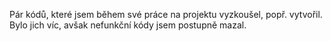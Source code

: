 Pár kódů, které jsem během své práce na projektu vyzkoušel, popř. vytvořil. Bylo jich víc, avšak nefunkční kódy jsem postupně mazal.

